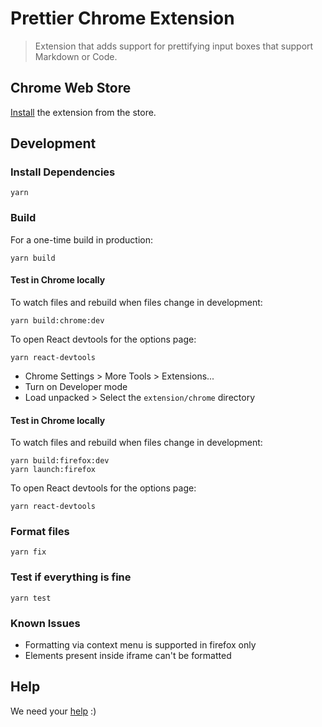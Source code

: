 # Prettier Chrome Extension

> Extension that adds support for prettifying input boxes that support Markdown or Code.

## Chrome Web Store

[Install](https://chrome.google.com/webstore/detail/prettier/fbcfnmplppajblbmdehballiekfgdkhp) the extension from the store.

## Development

### Install Dependencies

```
yarn
```

### Build

For a one-time build in production:

```
yarn build
```

#### Test in Chrome locally

To watch files and rebuild when files change in development:

```
yarn build:chrome:dev
```

To open React devtools for the options page:

```
yarn react-devtools
```

- Chrome Settings > More Tools > Extensions...
- Turn on Developer mode
- Load unpacked > Select the `extension/chrome` directory

#### Test in Chrome locally

To watch files and rebuild when files change in development:

```
yarn build:firefox:dev
yarn launch:firefox
```

To open React devtools for the options page:

```
yarn react-devtools
```

### Format files

```
yarn fix
```

### Test if everything is fine

```
yarn test
```

### Known Issues

- Formatting via context menu is supported in firefox only
- Elements present inside iframe can't be formatted

## Help

We need your [help](https://github.com/prettier/prettier-chrome-extension/issues) :)
